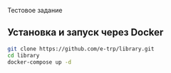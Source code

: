 Тестовое задание

## Установка и запуск через Docker

```bash
git clone https://github.com/e-trp/library.git
cd library
docker-compose up -d

```
